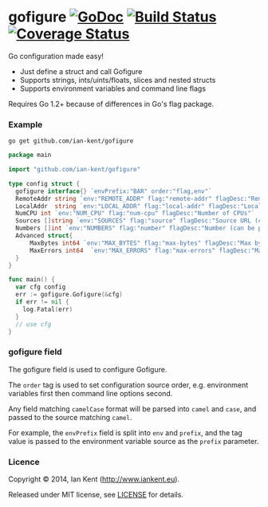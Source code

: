 gofigure  [![GoDoc](https://godoc.org/github.com/ian-kent/gofigure?status.svg)](https://godoc.org/github.com/ian-kent/gofigure) [![Build Status](https://travis-ci.org/ian-kent/gofigure.svg?branch=master)](https://travis-ci.org/ian-kent/gofigure) [![Coverage Status](https://coveralls.io/repos/ian-kent/gofigure/badge.png?branch=master)](https://coveralls.io/r/ian-kent/gofigure?branch=master)
========

Go configuration made easy!

- Just define a struct and call Gofigure
- Supports strings, ints/uints/floats, slices and nested structs
- Supports environment variables and command line flags

Requires Go 1.2+ because of differences in Go's flag package.

### Example

`go get github.com/ian-kent/gofigure`

```go
package main

import "github.com/ian-kent/gofigure"

type config struct {
  gofigure interface{} `envPrefix:"BAR" order:"flag,env"`
  RemoteAddr string `env:"REMOTE_ADDR" flag:"remote-addr" flagDesc:"Remote address"`
  LocalAddr  string `env:"LOCAL_ADDR" flag:"local-addr" flagDesc:"Local address"`
  NumCPU int `env:"NUM_CPU" flag:"num-cpu" flagDesc:"Number of CPUs"`
  Sources []string `env:"SOURCES" flag:"source" flagDesc:"Source URL (can be provided multiple times)"`
  Numbers []int `env:"NUMBERS" flag:"number" flagDesc:"Number (can be provided multiple times)"`
  Advanced struct{
      MaxBytes int64 `env:"MAX_BYTES" flag:"max-bytes" flagDesc:"Max bytes"`
      MaxErrors int64  `env:"MAX_ERRORS" flag:"max-errors" flagDesc:"Max errors"`
  }
}

func main() {
  var cfg config
  err := gofigure.Gofigure(&cfg)
  if err != nil {
    log.Fatal(err)
  }
  // use cfg
}
```

### gofigure field

The gofigure field is used to configure Gofigure.

The `order` tag is used to set configuration source order, e.g.
environment variables first then command line options second.

Any field matching `camelCase` format will be parsed into `camel`
and `case`, and passed to the source matching `camel`.

For example, the `envPrefix` field is split into `env` and `prefix`,
and the tag value is passed to the environment variable source as
the `prefix` parameter.

### Licence

Copyright ©‎ 2014, Ian Kent (http://www.iankent.eu).

Released under MIT license, see [LICENSE](LICENSE.md) for details.
